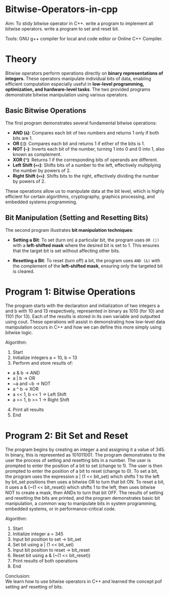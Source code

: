 # Bitwise-Operators-in-cpp
Aim: To stidy bitwise operator in C++.
write a program to implement all bitwise operators.
write a program to set and reset bit.

Tools: GNU g++ compiler for local and code editor or Online C++ Compiler.
# Theory


Bitwise operators perform operations directly on **binary representations of integers**. These operators manipulate individual bits of data, enabling efficient computation especially useful in **low-level programming, optimization, and hardware-level tasks**. The two provided programs demonstrate bitwise manipulation using various operators.


## Basic Bitwise Operations

The first program demonstrates several fundamental bitwise operations:

- **AND (`&`)**: Compares each bit of two numbers and returns 1 only if both bits are 1.
- **OR (`|`)**: Compares each bit and returns 1 if either of the bits is 1.
- **NOT (`~`)**: Inverts each bit of the number, turning 1 into 0 and 0 into 1, also known as complement.
- **XOR (`^`)**: Returns 1 if the corresponding bits of operands are different.
- **Left Shift (`<<`)**: Shifts bits of a number to the left, effectively multiplying the number by powers of 2.
- **Right Shift (`>>`)**: Shifts bits to the right, effectively dividing the number by powers of 2.

These operations allow us to manipulate data at the bit level, which is highly efficient for certain algorithms, cryptography, graphics processing, and embedded systems programming.


## Bit Manipulation (Setting and Resetting Bits)

The second program illustrates **bit manipulation techniques**:

- **Setting a Bit**: To set (turn on) a particular bit, the program uses `OR (|)` with a **left-shifted mask** where the desired bit is set to 1. This ensures that the target bit is set without affecting other bits.

- **Resetting a Bit**: To reset (turn off) a bit, the program uses `AND (&)` with the complement of the **left-shifted mask**, ensuring only the targeted bit is cleared.




# Program 1: Bitwise Operations
The program starts with the declaration and initialization of two integers a and b with 10 and 13 respectively, represented in binary as 1010 (for 10) and 1101 (for 13).
Each of the results is stored in its own variable and outputted using cout. These operations will assist in demonstrating how low-level data manipulation occurs in C++ and how we can define this more simply using bitwise logic.

Algorithm:
1. Start
2. Initialize integers a = 10, b = 13
3. Perform and store results of:
- a & b → AND
- a | b → OR
- ~a and ~b → NOT
- a ^ b → XOR
- a << 1, b << 1 → Left Shift
- a >> 1, b >> 1 → Right Shift
4. Print all results
5. End

# Program 2: Bit Set and Reset
The program begins by creating an integer a and assigning it a value of 345. In binary, this is represented as 101011001.
The program demonstrates to the user the process of setting and resetting bits in a number.
The user is prompted to enter the position of a bit to set (change to 1).
The user is then prompted to enter the position of a bit to reset (change to 0).
To set a bit, the program uses the expression a | (1 << bit_set) which shifts 1 to the left by bit_set positions then uses a bitwise OR to turn that bit ON.
To reset a bit, it uses a & (~(1 << bit_reset)) which shifts 1 to the left, then uses bitwise NOT to create a mask, then ANDs to turn that bit OFF.
The results of setting and resetting the bits are printed, and the program demonstrates basic bit manipulation, a common way to manipulate bits in system programming, embedded systems, or in performance-critical code.

Algorithm:
1. Start
2. Initialize integer a = 345
3. Input bit position to set → bit_set
4. Set bit using a | (1 << bit_set)
5. Input bit position to reset → bit_reset
6. Reset bit using a & (~(1 << bit_reset))
7. Print results of both operations
8. End

Conclusion:      
We learn how to use bitwise operators in C++ and learned the concept pof setting anf resetting of bits. 
